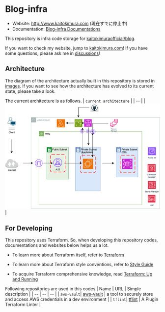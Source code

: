 # Blog-infra

- Website: http://www.kaitokimura.com (現在すでに停止中)
- Documentation: [Blog-infra Documentations](main/docs/)

This repository is infra code storage for [kaitokimuraofficial/blog](https://github.com/kaitokimuraofficial/blog/).

If you want to check my website, jump to [kaitokimura.com](http://www.kaitokimura.com)!
If you have some questions, please ask me in [discussions](https://github.com/kaitokimuraofficial/blog-infra/discussions/)!

## Architecture

The diagram of the architecture actually built in this repository is stored in [images](/images).
If you want to see how the architecture has evolved to its current state, please take a look.

The current architecture is as follows.
| `current architecture` |
| -- |
| ![current architecture](/images/0.1.2.png) |

## For Developing

This repository uses Terraform. So, when developing this repository codes, documentations and websites below helps us a lot.

- To learn more about Terraform itself, refer to [Terraform](https://developer.hashicorp.com/terraform)

- To learn more about Terraform style conventions, refer to [Style Guide](https://developer.hashicorp.com/terraform/language/style)

- To acquire Terraform comprehensive knowledge, read [Terraform: Up and Running](https://www.oreilly.com/library/view/terraform-up-and/9781098116736/)


Following repositories are used in this codes
| Name | URL | Simple description |
| -- | -- | -- |
| `aws-vault`| [aws-vault](https://github.com/99designs/aws-vault) | a tool to securely store and access AWS credentials in a dev environment |
| `tflint`| [tflint](https://github.com/terraform-linters/tflint) | A Plugin Terraform Linter |
